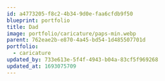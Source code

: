 ```yaml
---
id: a4773205-f8c2-4b34-9d0e-faa6cfdb9f50
blueprint: portfolio
title: Dad
image: portfolio/caricature/paps-min.webp
parent: 762eae2b-e870-4a45-bd54-1d485507701d
portfolio:
  - caricature
updated_by: 733e613e-5f4f-4943-b04a-83cf5f969268
updated_at: 1693075709
---
```

